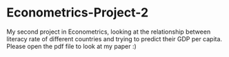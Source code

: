 # Econometrics-Project-2

My second project in Econometrics, looking at the relationship between literacy rate of different countries and trying to predict their GDP per capita. Please open the pdf file to look at my paper :)
